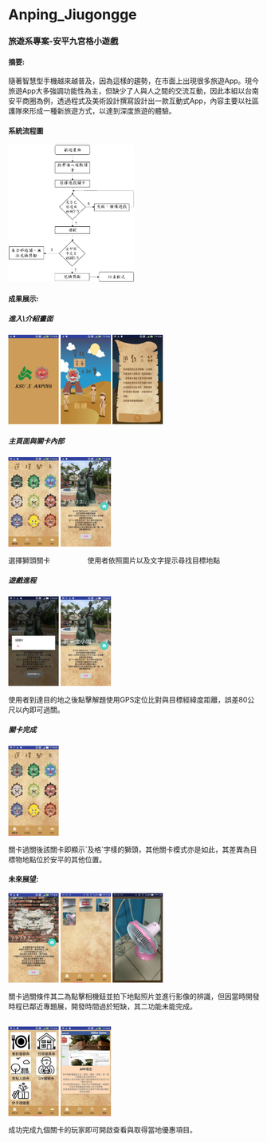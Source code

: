# Anping_Jiugongge
### 旅遊系專案-安平九宮格小遊戲

#### 摘要:
隨著智慧型手機越來越普及，因為這樣的趨勢，在市面上出現很多旅遊App。現今旅遊App大多強調功能性為主，但缺少了人與人之間的交流互動，因此本組以台南安平商圈為例，透過程式及美術設計撰寫設計出一款互動式App，內容主要以社區護隊來形成一種新旅遊方式，以達到深度旅遊的體驗。
#### 系統流程圖
<img width="50%" height="50%" src="https://github.com/a26412372/Anping_Jiugongge/blob/master/%E5%AE%89%E5%B9%B3%E4%B9%9D%E5%AE%AE%E6%A0%BC_%E6%B5%81%E7%A8%8B%E5%9C%96.png"/>

#### 成果展示:
##### 進入\介紹畫面
<p float="left">
  <img width="20%" height="20%" src="https://github.com/a26412372/Anping_Jiugongge/blob/master/%E5%AE%89%E5%B9%B3%E4%B9%9D%E5%AE%AE%E6%A0%BC1.png"/>
  <img width="20%" height="20%" src="https://github.com/a26412372/Anping_Jiugongge/blob/master/%E5%AE%89%E5%B9%B3%E4%B9%9D%E5%AE%AE%E6%A0%BC2.png"/>
  <img width="20%" height="20%" src="https://github.com/a26412372/Anping_Jiugongge/blob/master/%E5%AE%89%E5%B9%B3%E4%B9%9D%E5%AE%AE%E6%A0%BC3.jpg"/>
</p>

##### 主頁面與關卡內部
<p float="left">
  <img width="20%" height="20%" src="https://github.com/a26412372/Anping_Jiugongge/blob/master/%E5%AE%89%E5%B9%B3%E4%B9%9D%E5%AE%AE%E6%A0%BC4.png"/>
  <img width="20%" height="20%" src="https://github.com/a26412372/Anping_Jiugongge/blob/master/%E5%AE%89%E5%B9%B3%E4%B9%9D%E5%AE%AE%E6%A0%BC5.png"/>
</p>
選擇獅頭關卡&nbsp;&nbsp;&nbsp;&nbsp;&nbsp;&nbsp;&nbsp;&nbsp;&nbsp;&nbsp;&nbsp;&nbsp;&nbsp;&nbsp;&nbsp;&nbsp;&nbsp;&nbsp;&nbsp;使用者依照圖片以及文字提示尋找目標地點

##### 遊戲進程
<p float="left">
  <img width="20%" height="20%" src="https://github.com/a26412372/Anping_Jiugongge/blob/master/%E5%AE%89%E5%B9%B3%E4%B9%9D%E5%AE%AE%E6%A0%BC6.png"/>
  <img width="20%" height="20%" src="https://github.com/a26412372/Anping_Jiugongge/blob/master/%E5%AE%89%E5%B9%B3%E4%B9%9D%E5%AE%AE%E6%A0%BC7.png"/>
</p>
使用者到達目的地之後點擊解題使用GPS定位比對與目標經緯度距離，誤差80公尺以內即可過關。

##### 關卡完成
<p float="left">
  <img width="20%" height="20%" src="https://github.com/a26412372/Anping_Jiugongge/blob/master/%E5%AE%89%E5%B9%B3%E4%B9%9D%E5%AE%AE%E6%A0%BC8.png"/>
</p>
關卡過關後該關卡即顯示`及格`字樣的獅頭，其他關卡模式亦是如此，其差異為目標物地點位於安平的其他位置。

#### 未來展望:
<p float="left">
  <img width="20%" height="20%" src="https://github.com/a26412372/Anping_Jiugongge/blob/master/%E5%AE%89%E5%B9%B3%E4%B9%9D%E5%AE%AE%E6%A0%BC9.png"/>
  <img width="20%" height="20%" src="https://github.com/a26412372/Anping_Jiugongge/blob/master/%E5%AE%89%E5%B9%B3%E4%B9%9D%E5%AE%AE%E6%A0%BC10.png"/>
  <img width="20%" height="20%" src="https://github.com/a26412372/Anping_Jiugongge/blob/master/%E5%AE%89%E5%B9%B3%E4%B9%9D%E5%AE%AE%E6%A0%BC11.png"/>
</p>
關卡過關條件其二為點擊相機鈕並拍下地點照片並進行影像的辨識，但因當時開發時程已鄰近專題展，開發時間過於短缺，其二功能未能完成。
<br>
<br>
<p float="left">
  <img width="20%" height="20%" src="https://github.com/a26412372/Anping_Jiugongge/blob/master/%E5%AE%89%E5%B9%B3%E4%B9%9D%E5%AE%AE%E6%A0%BC12.png"/>
  <img width="20%" height="20%" src="https://github.com/a26412372/Anping_Jiugongge/blob/master/%E5%AE%89%E5%B9%B3%E4%B9%9D%E5%AE%AE%E6%A0%BC13.png"/>
</p>
成功完成九個關卡的玩家即可開啟查看與取得當地優惠項目。
